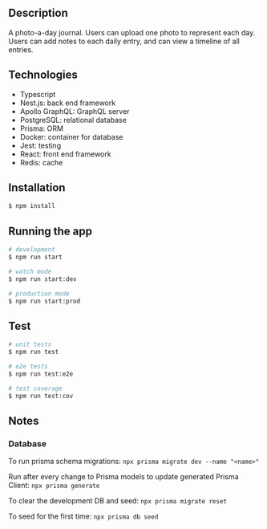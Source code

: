 ## Description

A photo-a-day journal. Users can upload one photo to represent each day. Users can add notes to each daily entry, and can view a timeline of all entries.

## Technologies

- Typescript
- Nest.js: back end framework
- Apollo GraphQL: GraphQL server
- PostgreSQL: relational database
- Prisma: ORM
- Docker: container for database
- Jest: testing
- React: front end framework
- Redis: cache

## Installation

```bash
$ npm install
```

## Running the app

```bash
# development
$ npm run start

# watch mode
$ npm run start:dev

# production mode
$ npm run start:prod
```

## Test

```bash
# unit tests
$ npm run test

# e2e tests
$ npm run test:e2e

# test coverage
$ npm run test:cov
```

## Notes

### Database

To run prisma schema migrations: `npx prisma migrate dev --name "<name>"`

Run after every change to Prisma models to update generated Prisma Client: `npx prisma generate`

To clear the development DB and seed: `npx prisma migrate reset`

To seed for the first time: `npx prisma db seed`
